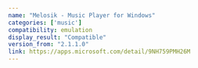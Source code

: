 ```yaml
---
name: "Melosik - Music Player for Windows"
categories: ['music']
compatibility: emulation
display_result: "Compatible"
version_from: "2.1.1.0"
link: https://apps.microsoft.com/detail/9NH759PMH26M
---
```

